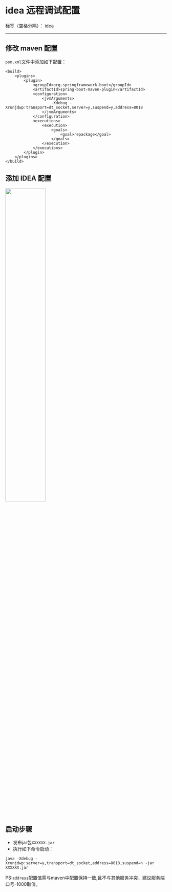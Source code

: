 ﻿# idea 远程调试配置

标签（空格分隔）： idea

---

## 修改 maven 配置

`pom.xml`文件中添加如下配置：
```
<build>
    <plugins>
        <plugin>
            <groupId>org.springframework.boot</groupId>
            <artifactId>spring-boot-maven-plugin</artifactId>
            <configuration>
                <jvmArguments>
                    -Xdebug -Xrunjdwp:transport=dt_socket,server=y,suspend=y,address=8018
                </jvmArguments>
            </configuration>
            <executions>
                <execution>
                    <goals>
                        <goal>repackage</goal>
                    </goals>
                </execution>
            </executions>
        </plugin>
    </plugins>
</build>
```

## 添加 IDEA 配置

<img src="https://github.com/scyking/my-pics/blob/master/md/idea/202141516294681.png" width="50%">

## 启动步骤

- 发布jar包`XXXXXX.jar`
- 执行如下命令启动：

```
java -Xdebug -Xrunjdwp:server=y,transport=dt_socket,address=8018,suspend=n -jar XXXXXX.jar
```

PS:`address`配置值需与maven中配置保持一致,且不与其他服务冲突，建议服务端口号-1000取值。
